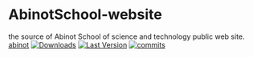 # AbinotSchool-website
the source of Abinot School of science and technology public web site.
[abinot](https://abinot.ir/)
[![Downloads](https://img.shields.io/github/downloads/abinot/AbinotSchool-website/total?style=flat-square&logo=github)](https://github.com/abinot/AbinotSchool-website/releases/)
[![Last Version](https://img.shields.io/github/release/abinot/AbinotSchool-website/all.svg?style=flat-square)](https://github.com/abinot/AbinotSchool-website/releases/)
[![commits](https://img.shields.io/github/commit-activity/m/abinot/AbinotSchool-website?style=flat-square)](https://github.com/abinot/AbinotSchool-website/)
